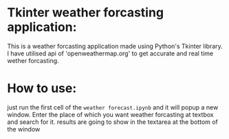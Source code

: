 # Tkinter weather forcasting application:
This is a weather forcasting application made using Python's Tkinter library. I have utilised api of 'openweathermap.org' to get accurate and real time wether forcasting.
# How to use:
just run the first cell of the `weather forecast.ipynb` and it will popup a new window. Enter the place of which you want weather forcasting at textbox and search for it. results are going to show in the textarea at the bottom of the window
